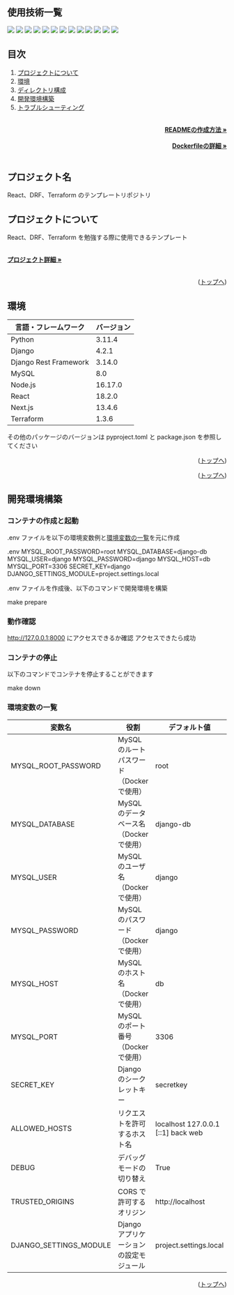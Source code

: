 <div id="top"></div>

## 使用技術一覧

<!-- シールド一覧 -->
<!-- 該当するプロジェクトの中から任意のものを選ぶ-->
<p style="display: inline">
  <!-- フロントエンドのフレームワーク一覧 -->
  <img src="https://img.shields.io/badge/-Node.js-000000.svg?logo=node.js&style=for-the-badge">
  <img src="https://img.shields.io/badge/-Next.js-000000.svg?logo=next.js&style=for-the-badge">
  <img src="https://img.shields.io/badge/-TailwindCSS-000000.svg?logo=tailwindcss&style=for-the-badge">
  <img src="https://img.shields.io/badge/-React-20232A?style=for-the-badge&logo=react&logoColor=61DAFB">
  <!-- バックエンドのフレームワーク一覧 -->
  <img src="https://img.shields.io/badge/-Django-092E20.svg?logo=django&style=for-the-badge">
  <!-- バックエンドの言語一覧 -->
  <img src="https://img.shields.io/badge/-Python-F2C63C.svg?logo=python&style=for-the-badge">
  <!-- ミドルウェア一覧 -->
  <img src="https://img.shields.io/badge/-Nginx-269539.svg?logo=nginx&style=for-the-badge">
  <img src="https://img.shields.io/badge/-MySQL-4479A1.svg?logo=mysql&style=for-the-badge&logoColor=white">
  <img src="https://img.shields.io/badge/-Gunicorn-199848.svg?logo=gunicorn&style=for-the-badge&logoColor=white">
  <!-- インフラ一覧 -->
  <img src="https://img.shields.io/badge/-Docker-1488C6.svg?logo=docker&style=for-the-badge">
  <img src="https://img.shields.io/badge/-githubactions-FFFFFF.svg?logo=github-actions&style=for-the-badge">
  <img src="https://img.shields.io/badge/-Amazon%20aws-232F3E.svg?logo=amazon-aws&style=for-the-badge">
  <img src="https://img.shields.io/badge/-terraform-20232A?style=for-the-badge&logo=terraform&logoColor=844EBA">
</p>

## 目次

1. [プロジェクトについて](#プロジェクトについて)
2. [環境](#環境)
3. [ディレクトリ構成](#ディレクトリ構成)
4. [開発環境構築](#開発環境構築)
5. [トラブルシューティング](#トラブルシューティング)

<!-- READMEの作成方法のドキュメントのリンク -->
<br />
<div align="right">
    <a href="READMEの作成方法のリンク"><strong>READMEの作成方法 »</strong></a>
</div>
<br />
<!-- Dockerfileのドキュメントのリンク -->
<div align="right">
    <a href="Dockerfileの詳細リンク"><strong>Dockerfileの詳細 »</strong></a>
</div>
<br />
<!-- プロジェクト名を記載 -->

## プロジェクト名

React、DRF、Terraform のテンプレートリポジトリ

<!-- プロジェクトについて -->

## プロジェクトについて

React、DRF、Terraform を勉強する際に使用できるテンプレート

<!-- プロジェクトの概要を記載 -->

  <p align="left">
    <br />
    <!-- プロジェクト詳細にBacklogのWikiのリンク -->
    <a href="Backlogのwikiリンク"><strong>プロジェクト詳細 »</strong></a>
    <br />
    <br />

<p align="right">(<a href="#top">トップへ</a>)</p>

## 環境

<!-- 言語、フレームワーク、ミドルウェア、インフラの一覧とバージョンを記載 -->

| 言語・フレームワーク  | バージョン |
| --------------------- | ---------- |
| Python                | 3.11.4     |
| Django                | 4.2.1      |
| Django Rest Framework | 3.14.0     |
| MySQL                 | 8.0        |
| Node.js               | 16.17.0    |
| React                 | 18.2.0     |
| Next.js               | 13.4.6     |
| Terraform             | 1.3.6      |

その他のパッケージのバージョンは pyproject.toml と package.json を参照してください

<p align="right">(<a href="#top">トップへ</a>)</p>



<p align="right">(<a href="#top">トップへ</a>)</p>

## 開発環境構築

<!-- コンテナの作成方法、パッケージのインストール方法など、開発環境構築に必要な情報を記載 -->

### コンテナの作成と起動

.env ファイルを以下の環境変数例と[環境変数の一覧](#環境変数の一覧)を元に作成

.env
MYSQL_ROOT_PASSWORD=root
MYSQL_DATABASE=django-db
MYSQL_USER=django
MYSQL_PASSWORD=django
MYSQL_HOST=db
MYSQL_PORT=3306
SECRET_KEY=django
DJANGO_SETTINGS_MODULE=project.settings.local


.env ファイルを作成後、以下のコマンドで開発環境を構築

make prepare

### 動作確認

http://127.0.0.1:8000 にアクセスできるか確認
アクセスできたら成功

### コンテナの停止

以下のコマンドでコンテナを停止することができます

make down

### 環境変数の一覧

| 変数名                 | 役割                                      | デフォルト値                       | DEV 環境での値                           |
| ---------------------- | ----------------------------------------- | ---------------------------------- | ---------------------------------------- |
| MYSQL_ROOT_PASSWORD    | MySQL のルートパスワード（Docker で使用） | root                               |                                          |
| MYSQL_DATABASE         | MySQL のデータベース名（Docker で使用）   | django-db                          |                                          |
| MYSQL_USER             | MySQL のユーザ名（Docker で使用）         | django                             |                                          |
| MYSQL_PASSWORD         | MySQL のパスワード（Docker で使用）       | django                             |                                          |
| MYSQL_HOST             | MySQL のホスト名（Docker で使用）         | db                                 |                                          |
| MYSQL_PORT             | MySQL のポート番号（Docker で使用）       | 3306                               |                                          |
| SECRET_KEY             | Django のシークレットキー                 | secretkey                          | 他者に推測されないランダムな値にすること |
| ALLOWED_HOSTS          | リクエストを許可するホスト名              | localhost 127.0.0.1 [::1] back web | フロントのホスト名                       |
| DEBUG                  | デバッグモードの切り替え                  | True                               | False                                    |
| TRUSTED_ORIGINS        | CORS で許可するオリジン                   | http://localhost                   |                                          |
| DJANGO_SETTINGS_MODULE | Django アプリケーションの設定モジュール   | project.settings.local             | project.settings.dev                     |



<p align="right">(<a href="#top">トップへ</a>)</p>
